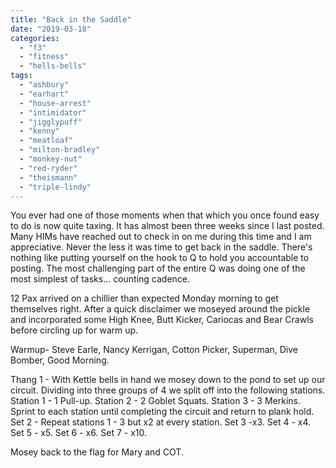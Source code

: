 ```yaml
---
title: "Back in the Saddle"
date: "2019-03-18"
categories: 
  - "f3"
  - "fitness"
  - "hells-bells"
tags: 
  - "ashbury"
  - "earhart"
  - "house-arrest"
  - "intimidator"
  - "jigglypuff"
  - "kenny"
  - "meatloaf"
  - "milton-bradley"
  - "monkey-nut"
  - "red-ryder"
  - "theismann"
  - "triple-lindy"
---
```


You ever had one of those moments when that which you once found easy to do is now quite taxing. It has almost been three weeks since I last posted. Many HIMs have reached out to check in on me during this time and I am appreciative. Never the less it was time to get back in the saddle. There's nothing like putting yourself on the hook to Q to hold you accountable to posting. The most challenging part of the entire Q was doing one of the most simplest of tasks... counting cadence.

12 Pax arrived on a chillier than expected Monday morning to get themselves right. After a quick disclaimer we moseyed around the pickle and incorporated some High Knee, Butt Kicker, Cariocas and Bear Crawls before circling up for warm up.

Warmup- Steve Earle, Nancy Kerrigan, Cotton Picker, Superman, Dive Bomber, Good Morning.

Thang 1 - With Kettle bells in hand we mosey down to the pond to set up our circuit. Dividing into three groups of 4 we split off into the following stations. Station 1 - 1 Pull-up. Station 2 - 2 Goblet Squats. Station 3 - 3 Merkins. Sprint to each station until completing the circuit and return to plank hold. Set 2 - Repeat stations 1 - 3 but x2 at every station. Set 3 -x3. Set 4 - x4. Set 5 - x5. Set 6 - x6. Set 7 - x10.

Mosey back to the flag for Mary and COT.
